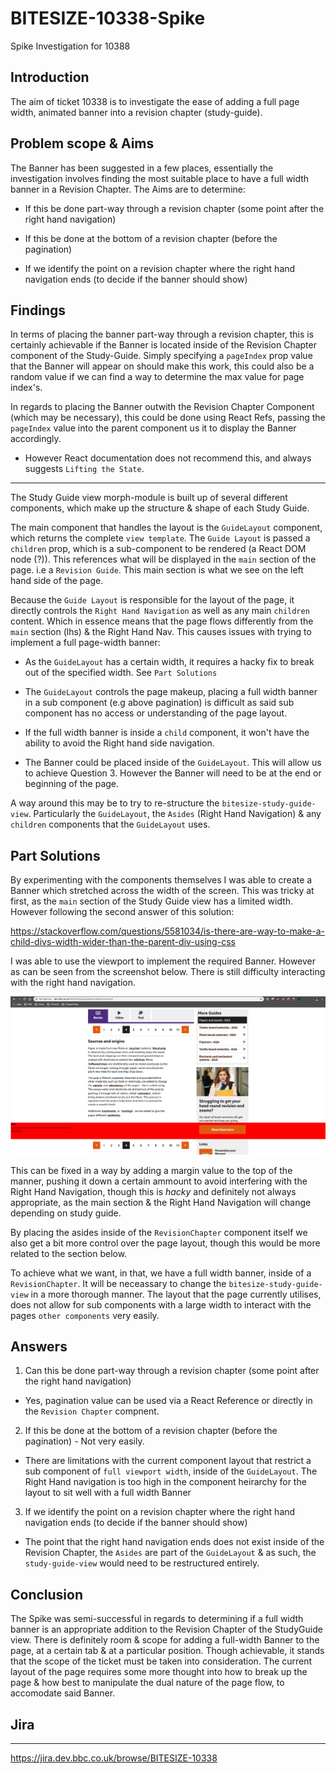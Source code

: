 # BITESIZE-10338-Spike
Spike Investigation for 10388

## Introduction

The aim of ticket 10338 is to investigate the ease of adding a full page width, animated banner into a revision chapter (study-guide).

## Problem scope & Aims

The Banner has been suggested in a few places, essentially the investigation involves finding the most suitable place to have a full width banner in a Revision Chapter. The Aims are to determine:

- If this be done part-way through a revision chapter (some point after the right hand navigation)

- If this be done at the bottom of a revision chapter (before the pagination)

- If we identify the point on a revision chapter where the right hand navigation ends (to decide if the banner should show)

## Findings

In terms of placing the banner part-way through a revision chapter, this is certainly achievable if the Banner is located inside of the Revision Chapter component of the Study-Guide. Simply specifying a `pageIndex` prop value that the Banner will appear on should make this work, this could also be a random value if we can find a way to determine the max value for page index's.

In regards to placing the Banner outwith the Revision Chapter Component (which may be necessary), this could be done using React Refs, passing the `pageIndex` value into the parent component us it to display the Banner accordingly.
- However React documentation does not recommend this, and always suggests `Lifting the State`.

____
The Study Guide view morph-module is built up of several different components, which make up the structure & shape of each Study Guide.

The main component that handles the layout is the `GuideLayout` component, which returns the complete `view template`. The `Guide Layout` is passed a `children` prop, which is a sub-component to be rendered (a React DOM node (?)). This references what will be displayed in the `main` section of the page. i.e a `Revision Guide`. This main section is what we see on the left hand side of the page.

Because the `Guide Layout` is responsible for the layout of the page, it directly controls the `Right Hand Navigation` as well as any main `children` content. Which in essence means that the page flows differently from the `main` section (lhs) & the Right Hand Nav. This causes issues with trying to implement a full page-width banner:

- As the `GuideLayout` has a certain width, it requires a hacky fix to break out of the specified width. See `Part Solutions`

- The `GuideLayout` controls the page makeup, placing a full width banner in a sub component (e.g above pagination) is difficult as said sub component has no access or understanding of the page layout.

- If the full width banner is inside a `child` component, it won't have the ability to avoid the Right hand side navigation.

- The Banner could be placed inside of the `GuideLayout`. This will allow us to achieve Question 3. However the Banner will need to be at the end or beginning of the page.

A way around this may be to try to re-structure the `bitesize-study-guide-view`. Particularly the `GuideLayout`, the `Asides` (Right Hand Navigation) & any `children` components that the `GuideLayout` uses.

## Part Solutions

By experimenting with the components themselves I was able to create a Banner which stretched across the width of the screen. This was tricky at first, as the `main` section of the Study Guide view has a limited width. However following the second answer of this solution:

https://stackoverflow.com/questions/5581034/is-there-are-way-to-make-a-child-divs-width-wider-than-the-parent-div-using-css

I was able to use the viewport to implement the required Banner.
However as can be seen from the screenshot below. There is still difficulty interacting with the right hand navigation.

![Banner Interaction](BannerInteractions.png)

This can be fixed in a way by adding a margin value to the top of the manner, pushing it down a certain ammount to avoid interfering with the Right Hand Navigation, though this is *hacky* and definitely not always appropriate, as the main section & the Right Hand Navigation will change depending on study guide.

By placing the asides inside of the `RevisionChapter` component itself we also get a bit more control over the page layout, though this would be more related to the section below.

To achieve what we want, in that, we have a full width banner, inside of a `RevisionChapter`. It will be neceassary to change the `bitesize-study-guide-view` in a more thorough manner. The layout that the page currently utilises, does not allow for sub components with a large width to interact with the pages `other components` very easily.

## Answers

1. Can this be done part-way through a revision chapter (some point after the right hand navigation) 

- Yes, pagination value can be used via a React Reference or directly in the `Revision Chapter` compnent.

2. If this be done at the bottom of a revision chapter (before the pagination) - Not very easily.

- There are limitations with the current component layout that restrict a sub component of `full viewport width`, inside of the `GuideLayout`. The Right Hand navigation is too high in the component heirarchy for the layout to sit well with a full width Banner

3. If we identify the point on a revision chapter where the right hand navigation ends (to decide if the banner should show)

- The point that the right hand navigation ends does not exist inside of the Revision Chapter, the `Asides` are part of the `GuideLayout` & as such, the `study-guide-view` would need to be restructured entirely.


## Conclusion

The Spike was semi-successful in regards to determining if a full width banner is an appropriate addition to the Revision Chapter of the StudyGuide view. There is definitely room & scope for adding a full-width Banner to the page, at a certain tab & at a particular position. Though achievable, it stands that the scope of the ticket must be taken into consideration. The current layout of the page requires some more thought into how to break up the page & how best to manipulate the dual nature of the page flow, to accomodate said Banner.


## Jira
____
https://jira.dev.bbc.co.uk/browse/BITESIZE-10338
